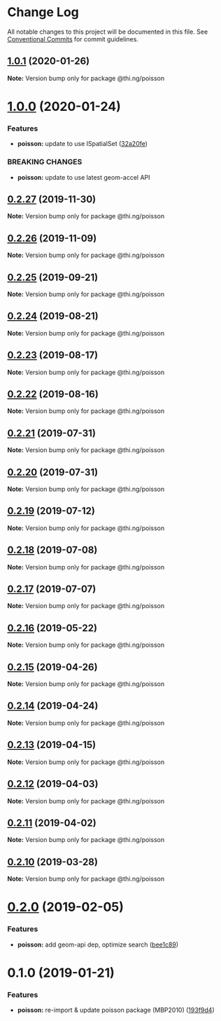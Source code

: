 # Change Log

All notable changes to this project will be documented in this file.
See [Conventional Commits](https://conventionalcommits.org) for commit guidelines.

## [1.0.1](https://github.com/thi-ng/umbrella/compare/@thi.ng/poisson@1.0.0...@thi.ng/poisson@1.0.1) (2020-01-26)

**Note:** Version bump only for package @thi.ng/poisson





# [1.0.0](https://github.com/thi-ng/umbrella/compare/@thi.ng/poisson@0.2.27...@thi.ng/poisson@1.0.0) (2020-01-24)


### Features

* **poisson:** update to use ISpatialSet ([32a20fe](https://github.com/thi-ng/umbrella/commit/32a20fee6dadeed62610ef7d83c1824775cb28af))


### BREAKING CHANGES

* **poisson:** update to use latest geom-accel API





## [0.2.27](https://github.com/thi-ng/umbrella/compare/@thi.ng/poisson@0.2.26...@thi.ng/poisson@0.2.27) (2019-11-30)

**Note:** Version bump only for package @thi.ng/poisson





## [0.2.26](https://github.com/thi-ng/umbrella/compare/@thi.ng/poisson@0.2.25...@thi.ng/poisson@0.2.26) (2019-11-09)

**Note:** Version bump only for package @thi.ng/poisson





## [0.2.25](https://github.com/thi-ng/umbrella/compare/@thi.ng/poisson@0.2.24...@thi.ng/poisson@0.2.25) (2019-09-21)

**Note:** Version bump only for package @thi.ng/poisson





## [0.2.24](https://github.com/thi-ng/umbrella/compare/@thi.ng/poisson@0.2.23...@thi.ng/poisson@0.2.24) (2019-08-21)

**Note:** Version bump only for package @thi.ng/poisson





## [0.2.23](https://github.com/thi-ng/umbrella/compare/@thi.ng/poisson@0.2.22...@thi.ng/poisson@0.2.23) (2019-08-17)

**Note:** Version bump only for package @thi.ng/poisson





## [0.2.22](https://github.com/thi-ng/umbrella/compare/@thi.ng/poisson@0.2.21...@thi.ng/poisson@0.2.22) (2019-08-16)

**Note:** Version bump only for package @thi.ng/poisson





## [0.2.21](https://github.com/thi-ng/umbrella/compare/@thi.ng/poisson@0.2.20...@thi.ng/poisson@0.2.21) (2019-07-31)

**Note:** Version bump only for package @thi.ng/poisson





## [0.2.20](https://github.com/thi-ng/umbrella/compare/@thi.ng/poisson@0.2.19...@thi.ng/poisson@0.2.20) (2019-07-31)

**Note:** Version bump only for package @thi.ng/poisson





## [0.2.19](https://github.com/thi-ng/umbrella/compare/@thi.ng/poisson@0.2.18...@thi.ng/poisson@0.2.19) (2019-07-12)

**Note:** Version bump only for package @thi.ng/poisson





## [0.2.18](https://github.com/thi-ng/umbrella/compare/@thi.ng/poisson@0.2.17...@thi.ng/poisson@0.2.18) (2019-07-08)

**Note:** Version bump only for package @thi.ng/poisson





## [0.2.17](https://github.com/thi-ng/umbrella/compare/@thi.ng/poisson@0.2.16...@thi.ng/poisson@0.2.17) (2019-07-07)

**Note:** Version bump only for package @thi.ng/poisson





## [0.2.16](https://github.com/thi-ng/umbrella/compare/@thi.ng/poisson@0.2.15...@thi.ng/poisson@0.2.16) (2019-05-22)

**Note:** Version bump only for package @thi.ng/poisson





## [0.2.15](https://github.com/thi-ng/umbrella/compare/@thi.ng/poisson@0.2.14...@thi.ng/poisson@0.2.15) (2019-04-26)

**Note:** Version bump only for package @thi.ng/poisson





## [0.2.14](https://github.com/thi-ng/umbrella/compare/@thi.ng/poisson@0.2.13...@thi.ng/poisson@0.2.14) (2019-04-24)

**Note:** Version bump only for package @thi.ng/poisson





## [0.2.13](https://github.com/thi-ng/umbrella/compare/@thi.ng/poisson@0.2.12...@thi.ng/poisson@0.2.13) (2019-04-15)

**Note:** Version bump only for package @thi.ng/poisson





## [0.2.12](https://github.com/thi-ng/umbrella/compare/@thi.ng/poisson@0.2.11...@thi.ng/poisson@0.2.12) (2019-04-03)

**Note:** Version bump only for package @thi.ng/poisson





## [0.2.11](https://github.com/thi-ng/umbrella/compare/@thi.ng/poisson@0.2.10...@thi.ng/poisson@0.2.11) (2019-04-02)

**Note:** Version bump only for package @thi.ng/poisson





## [0.2.10](https://github.com/thi-ng/umbrella/compare/@thi.ng/poisson@0.2.9...@thi.ng/poisson@0.2.10) (2019-03-28)

**Note:** Version bump only for package @thi.ng/poisson







# [0.2.0](https://github.com/thi-ng/umbrella/compare/@thi.ng/poisson@0.1.2...@thi.ng/poisson@0.2.0) (2019-02-05)


### Features

* **poisson:** add geom-api dep, optimize search ([bee1c89](https://github.com/thi-ng/umbrella/commit/bee1c89))



# 0.1.0 (2019-01-21)


### Features

* **poisson:** re-import & update poisson package (MBP2010) ([193f9d4](https://github.com/thi-ng/umbrella/commit/193f9d4))
